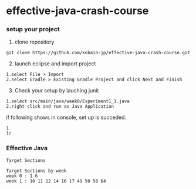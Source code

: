 # effective-java-crash-course

### setup your project

1. clone repository 

```
git clone https://github.com/kobain-jp/effective-java-crash-course.git
```

2. launch eclipse and import project

```
1.select File > Import 
2.select Gradle > Existing Gradle Project and click Next and Finish
```

3. Check your setup by lauching junit

```
1.select src/main/java/week0/Experiment1_1.java
2.right click and run as Java Application
```

if following shows in console, set up is succeded.

```
1
lr
```

### Effective Java

```
Target Sections

Target Sections by week
week 0 : 1 6
week 1 : 10 11 12 14 16 17 49 50 58 64

```
